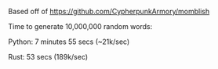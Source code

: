 Based off of https://github.com/CypherpunkArmory/momblish

Time to generate 10,000,000 random words:

Python: 7 minutes 55 secs (~21k/sec)

Rust: 53 secs (189k/sec)
